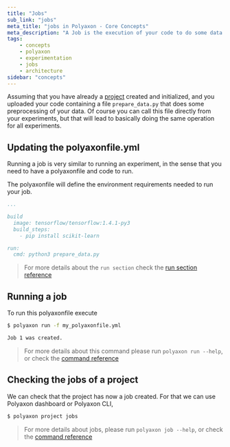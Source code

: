 ```yaml
---
title: "Jobs"
sub_link: "jobs"
meta_title: "jobs in Polyaxon - Core Concepts"
meta_description: "A Job is the execution of your code to do some data processing or any generic operation."
tags:
    - concepts
    - polyaxon
    - experimentation
    - jobs
    - architecture
sidebar: "concepts"
---
```

Assuming that you have already a [project](/concepts/projects/) created and initialized,
and you uploaded your code containing a file `prepare_data.py` that does some preprocessing of your data.
Of course you can call this file directly from your experiments, but that will lead to basically
doing the same operation for all experiments.

## Updating the polyaxonfile.yml

Running a job is very similar to running an experiment, in the sense that you need to have a polyaxonfile and code to run.

The polyaxonfile will define the environment requirements needed to run your job.

```yaml
...

build
  image: tensorflow/tensorflow:1.4.1-py3
  build_steps:
    - pip install scikit-learn

run:
  cmd: python3 prepare_data.py
```

> For more details about the `run section` check the [run section reference](/references/polyaxonfile-yaml-specification/run/)


## Running a job

To run this polyaxonfile execute

```bash
$ polyaxon run -f my_polyaxonfile.yml

Job 1 was created.
```

> For more details about this command please run `polyaxon run --help`, 
or check the [command reference](/references/polyaxon-cli/run/)

## Checking the jobs of a project

We can check that the project has now a job created.
For that we can use Polyaxon dashboard or Polyaxon CLI,

```bash
$ polyaxon project jobs
```

> For more details about jobs, please run `polyaxon job --help`,
or check the [command reference](/references/polyaxon-cli/job/)
